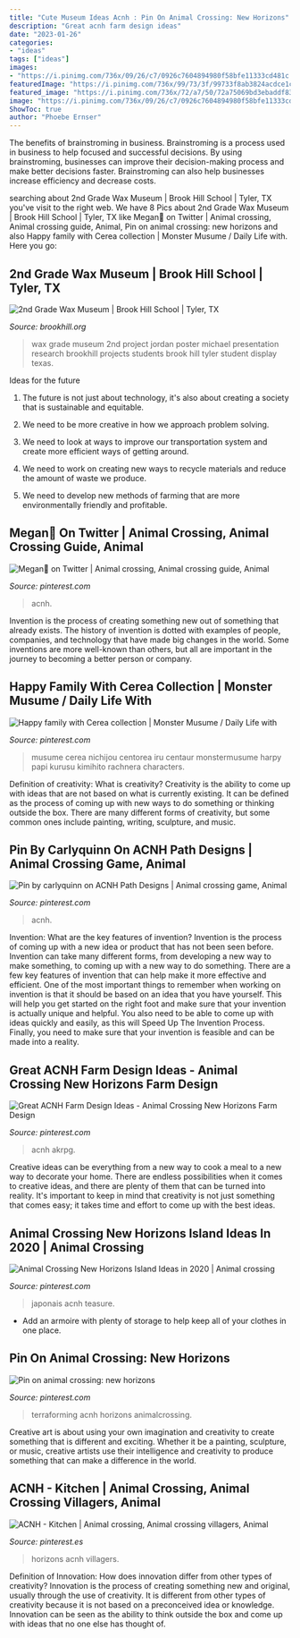 ```yaml
---
title: "Cute Museum Ideas Acnh : Pin On Animal Crossing: New Horizons"
description: "Great acnh farm design ideas"
date: "2023-01-26"
categories:
- "ideas"
tags: ["ideas"]
images:
- "https://i.pinimg.com/736x/09/26/c7/0926c7604894980f58bfe11333cd481c.jpg"
featuredImage: "https://i.pinimg.com/736x/99/73/3f/99733f8ab3824acdce1c9ac1a6730fb6.jpg"
featured_image: "https://i.pinimg.com/736x/72/a7/50/72a75069bd3ebaddf83cc3f8468358aa.jpg"
image: "https://i.pinimg.com/736x/09/26/c7/0926c7604894980f58bfe11333cd481c.jpg"
ShowToc: true
author: "Phoebe Ernser"
---
```



The benefits of brainstroming in business.
Brainstroming is a process used in business to help focused and successful decisions. By using brainstroming, businesses can improve their decision-making process and make better decisions faster. Brainstroming can also help businesses increase efficiency and decrease costs.

	

		
searching about 2nd Grade Wax Museum | Brook Hill School | Tyler, TX you've visit to the right web. We have 8 Pics about 2nd Grade Wax Museum | Brook Hill School | Tyler, TX like Megan🌾 on Twitter | Animal crossing, Animal crossing guide, Animal, Pin on animal crossing: new horizons and also Happy family with Cerea collection | Monster Musume / Daily Life with. Here you go:
		
    
## 2nd Grade Wax Museum | Brook Hill School | Tyler, TX

<img loading=lazy src="https://www.brookhill.org/wp-content/uploads/2016/02/2nd-grade-wax-museumeh-26.jpg" onerror="this.onerror=null;this.src='https://tse4.mm.bing.net/th?id=OIP.MTjmISbCqG-OViXKj9IVfgHaE8&amp;pid=15.1';" alt="2nd Grade Wax Museum | Brook Hill School | Tyler, TX">

_Source: brookhill.org_

>wax grade museum 2nd project jordan poster michael presentation research brookhill projects students brook hill tyler student display texas. 

	

Ideas for the future
1. The future is not just about technology, it's also about creating a society that is sustainable and equitable.
2. We need to be more creative in how we approach problem solving.

3. We need to look at ways to improve our transportation system and create more efficient ways of getting around.

4. We need to work on creating new ways to recycle materials and reduce the amount of waste we produce.

5. We need to develop new methods of farming that are more environmentally friendly and profitable.

    
## Megan🌾 On Twitter | Animal Crossing, Animal Crossing Guide, Animal

<img loading=lazy src="https://i.pinimg.com/736x/09/26/c7/0926c7604894980f58bfe11333cd481c.jpg" onerror="this.onerror=null;this.src='https://tse1.mm.bing.net/th?id=OIP.TCQA9AtC9MLfNT_XV_AWewHaEK&amp;pid=15.1';" alt="Megan🌾 on Twitter | Animal crossing, Animal crossing guide, Animal">

_Source: pinterest.com_

>acnh. 

	

Invention is the process of creating something new out of something that already exists. The history of invention is dotted with examples of people, companies, and technology that have made big changes in the world. Some inventions are more well-known than others, but all are important in the journey to becoming a better person or company.

    
## Happy Family With Cerea Collection | Monster Musume / Daily Life With

<img loading=lazy src="https://i.pinimg.com/736x/d1/59/51/d1595192be9b48c546022f75eeaa351b.jpg" onerror="this.onerror=null;this.src='https://tse4.mm.bing.net/th?id=OIP.01moKpcpdh7yAdF4dcDVZwHaKb&amp;pid=15.1';" alt="Happy family with Cerea collection | Monster Musume / Daily Life with">

_Source: pinterest.com_

>musume cerea nichijou centorea iru centaur monstermusume harpy papi kurusu kimihito rachnera characters. 

	

Definition of creativity: What is creativity?
Creativity is the ability to come up with ideas that are not based on what is currently existing. It can be defined as the process of coming up with new ways to do something or thinking outside the box. There are many different forms of creativity, but some common ones include painting, writing, sculpture, and music.

    
## Pin By Carlyquinn On ACNH Path Designs | Animal Crossing Game, Animal

<img loading=lazy src="https://i.pinimg.com/736x/99/73/3f/99733f8ab3824acdce1c9ac1a6730fb6.jpg" onerror="this.onerror=null;this.src='https://tse3.mm.bing.net/th?id=OIP.U3mVzOpnpc6HobMAJCj7YwHaEK&amp;pid=15.1';" alt="Pin by carlyquinn on ACNH Path Designs | Animal crossing game, Animal">

_Source: pinterest.com_

>acnh. 

	

Invention: What are the key features of invention?
Invention is the process of coming up with a new idea or product that has not been seen before. Invention can take many different forms, from developing a new way to make something, to coming up with a new way to do something. There are a few key features of invention that can help make it more effective and efficient. 
One of the most important things to remember when working on invention is that it should be based on an idea that you have yourself. This will help you get started on the right foot and make sure that your invention is actually unique and helpful. You also need to be able to come up with ideas quickly and easily, as this will Speed Up The Invention Process. Finally, you need to make sure that your invention is feasible and can be made into a reality.

    
## Great ACNH Farm Design Ideas - Animal Crossing New Horizons Farm Design

<img loading=lazy src="https://i.pinimg.com/736x/93/49/fc/9349fc1398ae6823197d1eb9104363bb.jpg" onerror="this.onerror=null;this.src='https://tse3.mm.bing.net/th?id=OIP.HKPWo_BPWOjg2dJLS8XySwHaEK&amp;pid=15.1';" alt="Great ACNH Farm Design Ideas - Animal Crossing New Horizons Farm Design">

_Source: pinterest.com_

>acnh akrpg. 

	

Creative ideas can be everything from a new way to cook a meal to a new way to decorate your home. There are endless possibilities when it comes to creative ideas, and there are plenty of them that can be turned into reality. It's important to keep in mind that creativity is not just something that comes easy; it takes time and effort to come up with the best ideas.

    
## Animal Crossing New Horizons Island Ideas In 2020 | Animal Crossing

<img loading=lazy src="https://i.pinimg.com/736x/53/23/25/53232502998d9f7106a54456fdb96f2c.jpg" onerror="this.onerror=null;this.src='https://tse4.mm.bing.net/th?id=OIP.rPVuTyi7m5xtKWNjPC0MVQHaD2&amp;pid=15.1';" alt="Animal Crossing New Horizons Island Ideas in 2020 | Animal crossing">

_Source: pinterest.com_

>japonais acnh teasure. 

	

- Add an armoire with plenty of storage to help keep all of your clothes in one place.

    
## Pin On Animal Crossing: New Horizons

<img loading=lazy src="https://i.pinimg.com/736x/ad/c7/6c/adc76c36d60fcf1deb722036a976ffba.jpg" onerror="this.onerror=null;this.src='https://tse4.mm.bing.net/th?id=OIP.wMVYKM2zNcD9LHWk_P_NjQHaEK&amp;pid=15.1';" alt="Pin on animal crossing: new horizons">

_Source: pinterest.com_

>terraforming acnh horizons animalcrossing. 

	

Creative art is about using your own imagination and creativity to create something that is different and exciting. Whether it be a painting, sculpture, or music, creative artists use their intelligence and creativity to produce something that can make a difference in the world.

    
## ACNH - Kitchen | Animal Crossing, Animal Crossing Villagers, Animal

<img loading=lazy src="https://i.pinimg.com/736x/72/a7/50/72a75069bd3ebaddf83cc3f8468358aa.jpg" onerror="this.onerror=null;this.src='https://tse1.mm.bing.net/th?id=OIP.dWCnWAIoVtKCkeO1N5-ZVgHaEK&amp;pid=15.1';" alt="ACNH - Kitchen | Animal crossing, Animal crossing villagers, Animal">

_Source: pinterest.es_

>horizons acnh villagers. 

	

Definition of Innovation: How does innovation differ from other types of creativity?
Innovation is the process of creating something new and original, usually through the use of creativity. It is different from other types of creativity because it is not based on a preconceived idea or knowledge. Innovation can be seen as the ability to think outside the box and come up with ideas that no one else has thought of.

